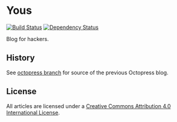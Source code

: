 # Yous

[![Build Status](https://travis-ci.org/yous/yous.github.io.svg?branch=source)](https://travis-ci.org/yous/yous.github.io)
[![Dependency Status](https://gemnasium.com/yous/yous.github.io.svg)](https://gemnasium.com/yous/yous.github.io)

Blog for hackers.

## History

See [octopress branch](https://github.com/yous/yous.github.io/tree/octopress) for source of the previous Octopress blog.

## License

All articles are licensed under a [Creative Commons Attribution 4.0 International License](http://creativecommons.org/licenses/by/4.0/).

